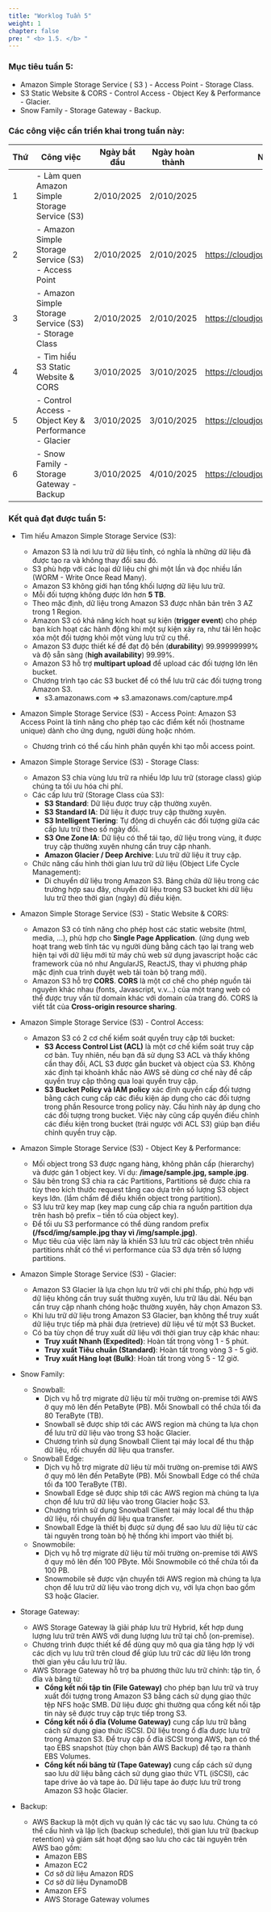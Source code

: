 ```yaml
---
title: "Worklog Tuần 5"
weight: 1
chapter: false
pre: " <b> 1.5. </b> "
---
```


### Mục tiêu tuần 5:

- Amazon Simple Storage Service ( S3 ) - Access Point - Storage Class.
- S3 Static Website & CORS - Control Access - Object Key & Performance - Glacier.
- Snow Family - Storage Gateway - Backup.

### Các công việc cần triển khai trong tuần này:

| Thứ | Công việc                                             | Ngày bắt đầu | Ngày hoàn thành | Nguồn tài liệu                            |
| --- | ----------------------------------------------------- | ------------ | --------------- | ----------------------------------------- |
| 1   | - Làm quen Amazon Simple Storage Service (S3)         | 2/010/2025   | 2/010/2025      |
| 2   | - Amazon Simple Storage Service (S3) - Access Point   | 2/010/2025   | 2/010/2025      | <https://cloudjourney.awsstudygroup.com/> |
| 3   | - Amazon Simple Storage Service (S3) - Storage Class  | 2/010/2025   | 2/010/2025      | <https://cloudjourney.awsstudygroup.com/> |
| 4   | - Tìm hiểu S3 Static Website & CORS                   | 3/010/2025   | 3/010/2025      | <https://cloudjourney.awsstudygroup.com/> |
| 5   | - Control Access - Object Key & Performance - Glacier | 3/010/2025   | 3/010/2025      | <https://cloudjourney.awsstudygroup.com/> |
| 6   | - Snow Family - Storage Gateway - Backup              | 3/010/2025   | 4/010/2025      | <https://cloudjourney.awsstudygroup.com/> |

### Kết quả đạt được tuần 5:

- Tìm hiểu Amazon Simple Storage Service (S3):

  - Amazon S3 là nơi lưu trữ dữ liệu tĩnh, có nghĩa là những dữ liệu đã được tạo ra và không thay đổi sau đó.
  - S3 phù hợp với các loại dữ liệu chỉ ghi một lần và đọc nhiều lần (WORM - Write Once Read Many).
  - Amazon S3 không giới hạn tổng khối lượng dữ liệu lưu trữ.
  - Mỗi đối tượng không được lớn hơn **5 TB**.
  - Theo mặc định, dữ liệu trong Amazon S3 được nhân bản trên 3 AZ trong 1 Region.
  - Amazon S3 có khả năng kích hoạt sự kiện (**trigger event**) cho phép bạn kích hoạt các hành động khi một sự kiện xảy ra, như tải lên hoặc xóa một đối tượng khỏi một vùng lưu trữ cụ thể.
  - Amazon S3 được thiết kế để đạt độ bền (**durability**) 99.99999999% và độ sẵn sàng (**high availability**) 99.99%.
  - Amazon S3 hỗ trợ **multipart upload** để upload các đối tượng lớn lên bucket.
  - Chương trình tạo các S3 bucket để có thể lưu trữ các đối tượng trong Amazon S3.
    - s3.amazonaws.com => s3.amazonaws.com/capture.mp4

- Amazon Simple Storage Service (S3) - Access Point: Amazon S3 Access Point là tính năng cho phép tạo các điểm kết nối (hostname unique) dành cho ứng dụng, người dùng hoặc nhóm.

  - Chương trình có thể cấu hình phân quyền khi tạo mỗi access point.

- Amazon Simple Storage Service (S3) - Storage Class:

  - Amazon S3 chia vùng lưu trữ ra nhiều lớp lưu trữ (storage class) giúp chúng ta tối ưu hóa chi phí.
  - Các cấp lưu trữ (Storage Class của S3):
    - **S3 Standard**: Dữ liệu được truy cập thường xuyên.
    - **S3 Standard IA**: Dữ liệu ít được truy cập thường xuyên.
    - **S3 Intelligent Tiering**: Tự động di chuyển các đối tượng giữa các cấp lưu trữ theo số ngày đổi.
    - **S3 One Zone IA**: Dữ liệu có thể tái tạo, dữ liệu trong vùng, ít được truy cập thường xuyên nhưng cần truy cập nhanh.
    - **Amazon Glacier / Deep Archive**: Lưu trữ dữ liệu ít truy cập.
  - Chức năng cấu hình thời gian lưu trữ dữ liệu (Object Life Cycle Management):
    - Di chuyển dữ liệu trong Amazon S3. Bảng chứa dữ liệu trong các trường hợp sau đây, chuyển dữ liệu trong S3 bucket khi dữ liệu lưu trữ theo thời gian (ngày) đủ điều kiện.

- Amazon Simple Storage Service (S3) - Static Website & CORS:

  - Amazon S3 có tính năng cho phép host các static website (html, media, ...), phù hợp cho **Single Page Application**. (ứng dụng web hoạt trang web tĩnh tác vụ người dùng bằng cách tạo lại trang web hiện tại với dữ liệu mới từ máy chủ web sử dụng javascript hoặc các framework của nó như AngularJS, ReactJS, thay vì phương pháp mặc định cua trình duyệt web tải toàn bộ trang mới).
  - Amazon S3 hỗ trợ **CORS**. **CORS** là một cơ chế cho phép nguồn tài nguyên khác nhau (fonts, Javascript, v.v...) của một trang web có thể được truy vấn từ domain khác với domain của trang đó. CORS là viết tắt của **Cross-origin resource sharing**.

- Amazon Simple Storage Service (S3) - Control Access:

  - Amazon S3 có 2 cơ chế kiểm soát quyền truy cập tới bucket:
    - **S3 Access Control List (ACL)** là một cơ chế kiểm soát truy cập cơ bản. Tuy nhiên, nếu bạn đã sử dụng S3 ACL và thấy không cần thay đổi, ACL S3 được gắn bucket và object của S3. Không xác định tại khoảnh khắc nào AWS sẽ dùng cơ chế này để cấp quyền truy cập thông qua loại quyền truy cập.
    - **S3 Bucket Policy và IAM policy** xác định quyền cấp đối tượng bằng cách cung cấp các điều kiện áp dụng cho các đối tượng trong phần Resource trong policy này. Cấu hình này áp dụng cho các đối tượng trong bucket. Việc này cũng cấp quyền điều chỉnh các điều kiện trong bucket (trái ngược với ACL S3) giúp bạn điều chỉnh quyền truy cập.

- Amazon Simple Storage Service (S3) - Object Key & Performance:
  - Mối object trong S3 được ngang hàng, không phân cấp (hierarchy) và được gán 1 object key. Ví dụ: **/image/sample.jpg, sample.jpg**.
  - Sâu bên trong S3 chia ra các Partitions, Partitions sẽ được chia ra tùy theo kích thước request tăng cao dựa trên số lượng S3 object keys lớn. (lắm chấm để điều khiển object trong partition).
  - S3 lưu trữ key map (key map cung cấp chia ra nguồn partition dựa trên hash bộ prefix – tiền tố của object key).
  - Để tối ưu S3 performance có thể dùng random prefix **(/fscd/img/sample.jpg thay vì /img/sample.jpg)**.
  - Mục tiêu của việc làm này là khiến S3 lưu trữ các object trên nhiều partitions nhất có thể vi performance của S3 dựa trên số lượng partitions.
- Amazon Simple Storage Service (S3) - Glacier:

  - Amazon S3 Glacier là lựa chọn lưu trữ với chi phí thấp, phù hợp với dữ liệu không cần truy suất thường xuyên, lưu trữ lâu dài. Nếu bạn cần truy cập nhanh chóng hoặc thường xuyên, hãy chọn Amazon S3.
  - Khi lưu trữ dữ liệu trong Amazon S3 Glacier, bạn không thể truy xuất dữ liệu trực tiếp mà phải đưa (retrieve) dữ liệu về từ một S3 Bucket.
  - Có ba tùy chọn để truy xuất dữ liệu với thời gian truy cập khác nhau:
    - **Truy xuất Nhanh (Expedited)**: Hoàn tất trong vòng 1 - 5 phút.
    - **Truy xuất Tiêu chuẩn (Standard)**: Hoàn tất trong vòng 3 - 5 giờ.
    - **Truy xuất Hàng loạt (Bulk)**: Hoàn tất trong vòng 5 - 12 giờ.

- Snow Family:
  - Snowball:
    - Dịch vụ hỗ trợ migrate dữ liệu từ môi trường on-premise tới AWS ở quy mô lên đến PetaByte (PB). Mỗi Snowball có thể chứa tối đa 80 TeraByte (TB).
    - Snowball sẽ được ship tới các AWS region mà chúng ta lựa chọn để lưu trữ dữ liệu vào trong S3 hoặc Glacier.
    - Chương trình sử dụng Snowball Client tại máy local để thu thập dữ liệu, rồi chuyển dữ liệu qua transfer.
  - Snowball Edge:
    - Dịch vụ hỗ trợ migrate dữ liệu từ môi trường on-premise tới AWS ở quy mô lên đến PetaByte (PB). Mỗi Snowball Edge có thể chứa tối đa 100 TeraByte (TB).
    - Snowball Edge sẽ được ship tới các AWS region mà chúng ta lựa chọn để lưu trữ dữ liệu vào trong Glacier hoặc S3.
    - Chương trình sử dụng Snowball Client tại máy local để thu thập dữ liệu, rồi chuyển dữ liệu qua transfer.
    - Snowball Edge là thiết bị được sử dụng để sao lưu dữ liệu từ các tài nguyên trong toàn bộ hệ thống khi import vào thiết bị.
  - Snowmobile:
    - Dịch vụ hỗ trợ migrate dữ liệu từ môi trường on-premise tới AWS ở quy mô lên đến 100 PByte. Mỗi Snowmobile có thể chứa tối đa 100 PB.
    - Snowmobile sẽ được vận chuyển tới AWS region mà chúng ta lựa chọn để lưu trữ dữ liệu vào trong dịch vụ, với lựa chọn bao gồm S3 hoặc Glacier.
- Storage Gateway:
  - AWS Storage Gateway là giải pháp lưu trữ Hybrid, kết hợp dung lượng lưu trữ trên AWS với dung lượng lưu trữ tại chỗ (on-premise).
  - Chương trình được thiết kế để dùng quy mô qua gia tăng hợp lý với các dịch vụ lưu trữ trên cloud để giúp lưu trữ các dữ liệu lớn trong thời gian yêu cầu lưu trữ lâu.
  - AWS Storage Gateway hỗ trợ ba phương thức lưu trữ chính: tập tin, ổ đĩa và băng từ:
    - **Cổng kết nối tập tin (File Gateway)** cho phép bạn lưu trữ và truy xuất đối tượng trong Amazon S3 bằng cách sử dụng giao thức tệp NFS hoặc SMB. Dữ liệu được ghi thường qua cổng kết nối tập tin này sẽ được truy cập trực tiếp trong S3.
    - **Cổng kết nối ổ đĩa (Volume Gateway)** cung cấp lưu trữ bằng cách sử dụng giao thức iSCSI. Dữ liệu trong ổ đĩa được lưu trữ trong Amazon S3. Để truy cập ổ đĩa iSCSI trong AWS, bạn có thể tạo EBS snapshot (tùy chọn bản AWS Backup) để tạo ra thành EBS Volumes.
    - **Cổng kết nối băng từ (Tape Gateway)** cung cấp cách sử dụng sao lưu dữ liệu bằng cách sử dụng giao thức VTL (iSCSI), các tape drive ảo và tape ảo. Dữ liệu tape ảo được lưu trữ trong Amazon S3 hoặc Glacier.
- Backup:
  - AWS Backup là một dịch vụ quản lý các tác vụ sao lưu. Chúng ta có thể cấu hình và lập lịch (backup schedule), thời gian lưu trữ (backup retention) và giám sát hoạt động sao lưu cho các tài nguyên trên AWS bao gồm:
    - Amazon EBS
    - Amazon EC2
    - Cơ sở dữ liệu Amazon RDS
    - Cơ sở dữ liệu DynamoDB
    - Amazon EFS
    - AWS Storage Gateway volumes
